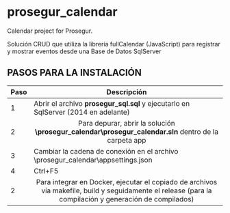 # prosegur_calendar
Calendar project for Prosegur.

Solución CRUD que utiliza la librería fullCalendar (JavaScript) para registrar y mostrar eventos desde una Base de Datos SqlServer

<h2>PASOS PARA LA INSTALACIÓN</h2>

<table>
<thead>
<tr>
<th>Paso</th>
<th>Descripción</th>
</tr>
</thead>
<tbody>
<tr>
<td>1</td>
  <td align="left">Abrir el archivo <b>prosegur_sql.sql</b> y ejecutarlo en SqlServer (2014 en adelante)</td>
</tr>
<tr>
<td>2</td>
  <td align="center">Para depurar, abrir la solución <b>\prosegur_calendar\prosegur_calendar.sln</b> dentro de la carpeta app</td>
</tr>
  <tr>
<td>3</td>
    <td align="left">Cambiar la cadena de conexión en el archivo \prosegur_calendar\appsettings.json</td>
</tr>
<tr>
<td>4</td>
<td align="left">Ctrl+F5</td>
</tr>
<tr>
  <tr>
<td>2</td>
  <td align="center">Para integrar en Docker, ejecutar el copiado de archivos vía makefile, build y seguidamente el release (para la compilación y generación de compilados)</td>
</tr>
</tbody>
</table>
